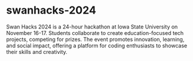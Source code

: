 # swanhacks-2024
Swan Hacks 2024 is a 24-hour hackathon at Iowa State University on November 16-17. Students collaborate to create education-focused tech projects, competing for prizes. The event promotes innovation, learning, and social impact, offering a platform for coding enthusiasts to showcase their skills and creativity.
